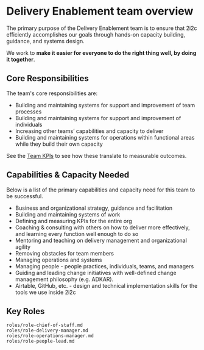 # Delivery Enablement team overview

The primary purpose of the Delivery Enablement team is to ensure that 2i2c efficiently accomplishes our goals through hands-on capacity building, guidance, and systems design.

We work to **make it easier for everyone to do the right thing well, by doing it together**.

## Core Responsibilities

The team's core responsibilities are:

-   Building and maintaining systems for support and improvement of team processes
-   Building and maintaining systems for support and improvement of individuals
-   Increasing other teams’ capabilities and capacity to deliver
-   Building and maintaining systems for operations within functional areas while they build their own capacity

See the [Team KPIs](team-kpis.md) to see how these translate to measurable outcomes.

## Capabilities & Capacity Needed

Below is a list of the primary capabilities and capacity need for this team to be successful.

-   Business and organizational strategy, guidance and facilitation
-   Building and maintaining systems of work
-   Defining and measuring KPIs for the entire org
-   Coaching & consulting with others on how to deliver more effectively, and learning every function well enough to do so
-   Mentoring and teaching on delivery management and organizational agility
-   Removing obstacles for team members
-   Managing operations and systems
-   Managing people - people practices, individuals, teams, and managers
-   Guiding and leading change initiatives with well-defined change management philosophy (e.g. ADKAR).
-   Airtable, GitHub, etc. - design and technical implementation skills for the tools we use inside 2i2c

## Key Roles

```{toctree}
roles/role-chief-of-staff.md
roles/role-delivery-manager.md
roles/role-operations-manager.md
roles/role-people-lead.md
```
